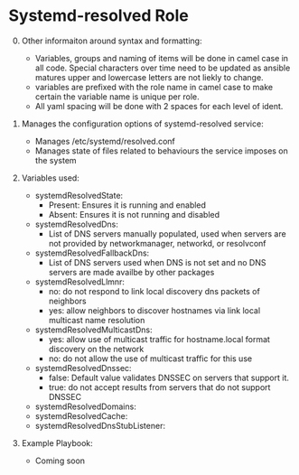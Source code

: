 # Systemd-resolved Role
0. Other informaiton around syntax and formatting:
    * Variables, groups and naming of items will be done in camel case in all code. Special characters over time need to be updated as ansible matures upper and lowercase letters are not liekly to change.
    * variables are prefixed with the role name in camel case to make certain the variable name is unique per role.
    * All yaml spacing will be done with 2 spaces for each level of ident.

1. Manages the configuration options of systemd-resolved service:
    * Manages /etc/systemd/resolved.conf
    * Manages state of files related to behaviours the service imposes on the system
2. Variables used:
    * systemdResolvedState:
        - Present: Ensures it is running and enabled
        - Absent: Ensures it is not running and disabled
    * systemdResolvedDns:
        - List of DNS servers manually populated, used when servers are not provided by networkmanager, networkd, or resolvconf
    * systemdResolvedFallbackDns:
        - List of DNS servers used when DNS is not set and no DNS servers are made availbe by other packages
    * systemdResolvedLlmnr:
        - no: do not respond to link local discovery dns packets of neighbors
        - yes: allow neighbors to discover hostnames via link local multicast name resolution
    * systemdResolvedMulticastDns:
        - yes: allow use of multicast traffic for hostname.local format discovery on the network
        - no: do not allow the use of multicast traffic for this use
    * systemdResolvedDnssec:
        - false: Default value validates DNSSEC on servers that support it.
        - true: do not accept results from servers that do not support DNSSEC
    * systemdResolvedDomains:
    * systemdResolvedCache:
    * systemdResolvedDnsStubListener:

3. Example Playbook:
    * Coming soon